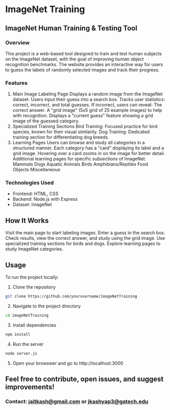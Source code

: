 # ImageNet Training

## ImageNet Human Training & Testing Tool 
### Overview 
This project is a web-based tool designed to train and test human subjects on the ImageNet dataset, with the goal of improving human object recognition benchmarks. The website provides an interactive way for users to guess the labels of randomly selected images and track their progress.

### Features 
1. Main Image Labeling Page Displays a random image from the ImageNet dataset. Users input their guess into a search box. Tracks user statistics: correct, incorrect, and total guesses. If incorrect, users can reveal: The correct answer. A "grid image" (5x5 grid of 25 example images) to help with recognition. Displays a "current guess" feature showing a grid image of the guessed category. 
2. Specialized Training Sections Bird Training: Focused practice for bird species, known for their visual similarity. Dog Training: Dedicated training section for differentiating dog breeds. 
3. Learning Pages Users can browse and study all categories in a structured manner. Each category has a "card" displaying its label and a grid image. Hovering over a card zooms in on the image for better detail. Additional learning pages for specific subsections of ImageNet: Mammals Dogs Aquatic Animals Birds Amphibians/Reptiles Food Objects Miscellaneous 
### Technologies Used 
- Frontend: HTML, CSS
- Backend: Node.js with Express
- Dataset: ImageNet 

## How It Works 
Visit the main page to start labeling images. Enter a guess in the search box. Check results, view the correct answer, and study using the grid image. Use specialized training sections for birds and dogs. Explore learning pages to study ImageNet categories.


## Usage
To run the project locally: 
1. Clone the repository
```bash
git clone https://github.com/yourusername/imageNetTraining
```
2. Navigate to the project directory
```bash
cd imageNetTraining
```
3. Install dependencies
```bash
npm install
```
4. Run the server
```bash
node server.js
```
5. Open your browswer and go to http://localhost:3000

## Feel free to contribute, open issues, and suggest improvements!

### Contact: jaitkash@gmail.com or jkashyap3@gatech.edu
